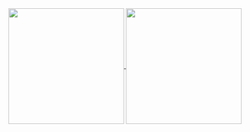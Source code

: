 <a href="https://github.com/junyuecao">
  <img align="center" src="https://github-readme-stats.anuraghazra1.vercel.app/api/top-langs/?username=junyuecao" height="230"/>
</a>
<a href="https://github.com/junyuecao">
  <img align="center" src="https://github-readme-stats.anuraghazra1.vercel.app/api?username=junyuecao&show_icons=true" height="230"/>
</a>
